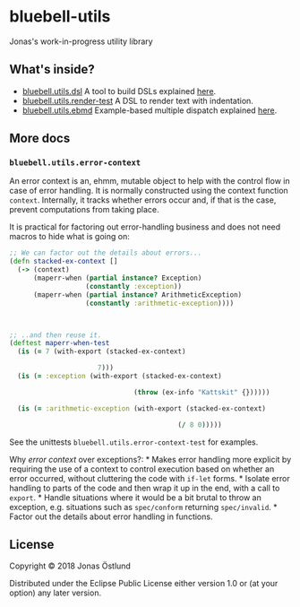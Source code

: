 # bluebell-utils

Jonas's work-in-progress utility library

## What's inside?

- [bluebell.utils.dsl](src/bluebell/utils/dsl.clj)
  A tool to build DSLs explained [here](http://ostlund.rocks/posts/2018-09-06-dsls/).
- [bluebell.utils.render-test](src/bluebell/utils/render_text.clj)
  A DSL to render text with indentation.
- [bluebell.utils.ebmd](src/bluebell/utils/ebmd.clj)
  Example-based multiple dispatch explained [here](http://ostlund.rocks/posts/2018-09-14-ebmd/).

## More docs

### `bluebell.utils.error-context`

An error context is an, ehmm, mutable object to help with the control flow in case of error handling. It is normally constructed using the context function `context`. Internally, it tracks whether errors occur and, if that is the case, prevent computations from taking place.

It is practical for factoring out error-handling business and does not need macros to hide what is going on:
```clj
;; We can factor out the details about errors...
(defn stacked-ex-context []
  (-> (context)
      (maperr-when (partial instance? Exception)
                   (constantly :exception))
      (maperr-when (partial instance? ArithmeticException)
                   (constantly :arithmetic-exception))))



;; ..and then reuse it.
(deftest maperr-when-test
  (is (= 7 (with-export (stacked-ex-context)

                      7)))
  (is (= :exception (with-export (stacked-ex-context)

                               (throw (ex-info "Kattskit" {})))))

  (is (= :arithmetic-exception (with-export (stacked-ex-context)

                                          (/ 8 0)))))
```

See the unittests `bluebell.utils.error-context-test` for examples.

Why *error context* over exceptions?:
    * Makes error handling more explicit by requiring the use of a context to control execution based on whether an error occurred, without cluttering the code with `if-let` forms.
    * Isolate error handling to parts of the code and then wrap it up in the end, with a call to `export`.
    * Handle situations where it would be a bit brutal to throw an exception, e.g. situations such as `spec/conform` returning `spec/invalid`.
    * Factor out the details about error handling in functions.


## License

Copyright © 2018 Jonas Östlund

Distributed under the Eclipse Public License either version 1.0 or (at
your option) any later version.
